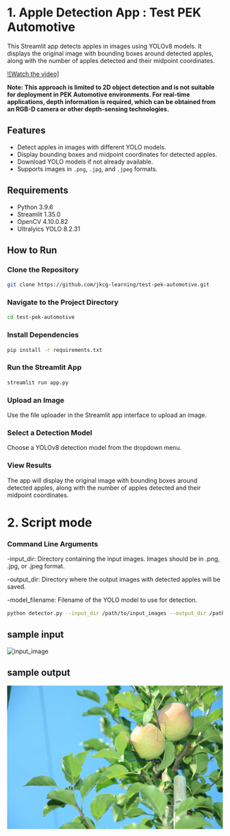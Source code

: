 # 1. Apple Detection App : Test PEK Automotive

This Streamlit app detects apples in images using YOLOv8 models. It displays the original image with bounding boxes around detected apples, along with the number of apples detected and their midpoint coordinates.

[![Watch the video]](https://github.com/jkcg-learning/test-pek-automotive/blob/main/extras/app_apple.mp4)

**Note: This approach is limited to 2D object detection and is not suitable for deployment in PEK Automotive environments. For real-time applications, depth information is required, which can be obtained from an RGB-D camera or other depth-sensing technologies.**


## Features
- Detect apples in images with different YOLO models.
- Display bounding boxes and midpoint coordinates for detected apples.
- Download YOLO models if not already available.
- Supports images in `.png`, `.jpg`, and `.jpeg` formats.

## Requirements
- Python 3.9.6
- Streamlit 1.35.0
- OpenCV 4.10.0.82
- Ultralyics YOLO 8.2.31

## How to Run

### Clone the Repository
```bash
git clone https://github.com/jkcg-learning/test-pek-automotive.git
```
### Navigate to the Project Directory
```bash
cd test-pek-automotive
```
### Install Dependencies
```bash
pip install -r requirements.txt
```
### Run the Streamlit App
```bash
streamlit run app.py
```
### Upload an Image
Use the file uploader in the Streamlit app interface to upload an image.

###  Select a Detection Model
Choose a YOLOv8 detection model from the dropdown menu.

### View Results
The app will display the original image with bounding boxes around detected apples, along with the number of apples detected and their midpoint coordinates.


# 2. Script mode

### Command Line Arguments

-input_dir: Directory containing the input images. Images should be in .png, .jpg, or .jpeg format.

-output_dir: Directory where the output images with detected apples will be saved.

-model_filename: Filename of the YOLO model to use for detection.

```bash
python detector.py --input_dir /path/to/input_images --output_dir /path/to/output_images --model_filename yolov8s.pt
```

## sample input 

![input_image](input_images/IMG_6214.JPG)

## sample output

![output_image](output_images/OUT_IMG_6214.jpg)
